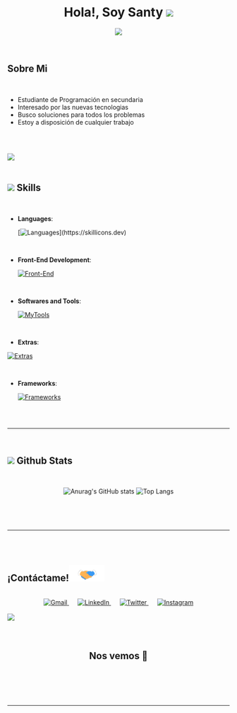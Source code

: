 
<h1 align="center"><b>Hola!, Soy Santy </b><img src="https://media.giphy.com/media/hvRJCLFzcasrR4ia7z/giphy.gif" width="35"></h1>
<!--  -->
<p align="center">
  <a href="https://github.com/DenverCoder1/readme-typing-svg"><img src="https://readme-typing-svg.herokuapp.com?font=Time+New+Roman&color=cyan&size=25&center=true&vCenter=true&width=600&height=100&lines=Desarrollador+web;Diseñador+UI/UX;"></a>
</p>


<br>



	
##  **Sobre Mi**



<br>

- Estudiante de Programación en secundaria
- Interesado por las nuevas tecnologias
- Busco soluciones para todos los problemas
- Estoy a disposición de cualquier trabajo

<br><br>

<img src="https://user-images.githubusercontent.com/73097560/115834477-dbab4500-a447-11eb-908a-139a6edaec5c.gif"><br><br>

## <img src="https://media2.giphy.com/media/QssGEmpkyEOhBCb7e1/giphy.gif?cid=ecf05e47a0n3gi1bfqntqmob8g9aid1oyj2wr3ds3mg700bl&rid=giphy.gif" width ="25"><b> Skills</b>
<br>

<p align="center">

- **Languages**:
    
    [![Languages](https://skillicons.dev/icons?i=java,python,)](https://skillicons.dev)

<br>   
    
- **Front-End Development**:

   [![Front-End](https://skillicons.dev/icons?i=js,html,css)](https://skillicons.dev)

<br>

- **Softwares and Tools**:

  [![MyTools](https://skillicons.dev/icons?i=git,github,stackoverflow,linux,figma,qt,vscode,mysql,pycharm)](https://skillicons.dev)

<br>

- **Extras**:

 [![Extras](https://skillicons.dev/icons?i=powershell,md)](https://skillicons.dev)
   
  <br>

- **Frameworks**:
  
	[![Frameworks](https://skillicons.dev/icons?i=django)](https://skillicons.dev)

</p>

<br>
<br>

-----

<br>


## <img src="https://media.giphy.com/media/iY8CRBdQXODJSCERIr/giphy.gif" width="35"><b> Github Stats </b>
<br>

<div align="center">

  ![Anurag's GitHub stats](https://github-readme-stats.vercel.app/api?username=SantiagoSalvay&show_icons=true&theme=radical)
  ![Top Langs](https://github-readme-stats.vercel.app/api/top-langs/?username=SantiagoSalvay&layout=compact)
 

</a>
</div>

<br>
<br>
<br>

-----

<br>
<br>

## <b>¡Contáctame!</b><img src="https://github.com/0xAbdulKhalid/0xAbdulKhalid/raw/main/assets/mdImages/handshake.gif" width="80">
<br>
<div align="center">
    <a href="https://mail.google.com/mail/?view=cm&fs=1&to=juansantiagosalvaymendez@gmail.com">
        <img src="https://skillicons.dev/icons?i=gmail" alt="Gmail">
    </a>
    &nbsp;&nbsp;&nbsp;&nbsp; 
    <a href="https://www.linkedin.com/in/santiago-salvay-568047277/">
        <img src="https://skillicons.dev/icons?i=linkedin" alt="LinkedIn">
    </a>
    &nbsp;&nbsp;&nbsp;&nbsp; 
    <a href="https://x.com/SantySalvay">
        <img src="https://skillicons.dev/icons?i=twitter" alt="Twitter">
    </a>
    &nbsp;&nbsp;&nbsp;&nbsp; 
    <a href="https://www.instagram.com/santy_salvay/?hl=es-la">
        <img src="https://skillicons.dev/icons?i=instagram" alt="Instagram">
    </a>
</div>


<br>
<img src="https://user-images.githubusercontent.com/73097560/115834477-dbab4500-a447-11eb-908a-139a6edaec5c.gif">
<br>
<br>
<br>

<div align='center'>

## <b>Nos vemos :wave:</b>

</div>
<br>
<br>
<br>
<br>

---

